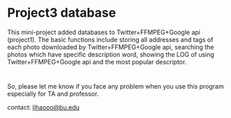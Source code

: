 # Project3 database
This mini-project added databases to Twitter+FFMPEG+Google api (project1).
The basic functions include storing all addresses and tags of each photo downloaded by Twitter+FFMPEG+Google api, searching the photos which have specific description word, showing the LOG of using Twitter+FFMPEG+Google api and the most popular descriptor.

# 





So, please let me know if you face any problem when you use this program especially for TA and professor.

contact: lihaooo@bu.edu
